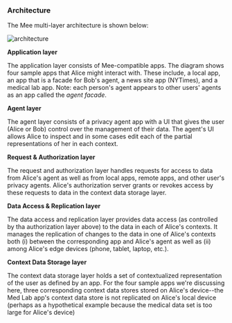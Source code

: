 ### Architecture

The Mee multi-layer architecture is shown below:

![architecture](/Users/paul/Documents/GitHub/design-notes/images/architecture.png)

**Application layer**

The application layer consists of Mee-compatible apps. The diagram shows four sample apps that Alice might interact with. These include, a local app, an app that is a facade for Bob's agent, a news site app (NYTimes), and a medical lab app. Note: each person's agent appears to other users' agents as an app called the *agent facade*. 

**Agent layer**

The agent layer consists of a privacy agent app with a UI that gives the user (Alice or Bob) control over the management of their data. The agent's UI allows Alice to inspect and in some cases edit each of the partial representations of her in each context. 

**Request & Authorization layer**

The request and authorization layer handles requests for access to data from Alice's agent as well as from local apps, remote apps, and other user's privacy agents. Alice's authorization server grants or revokes access by these requests to data in the context data storage layer. 

**Data Access & Replication layer**

The data access and replication layer provides data access (as controlled by tha authorization layer above) to the data in each of Alice's contexts. It manages the replication of changes to the data in one of Alice's contexts both (i) between the corresponding app and Alice's agent as well as (ii) among Alice's edge devices (phone, tablet, laptop, etc.).

**Context Data Storage layer**

The context data storage layer holds a set of contextualized representation of the user as defined by an app. For the four sample apps we're discussing here, three corresponding context data stores stored on Alice's device--the Med Lab app's context data store is not replicated on Alice's local device (perhaps as a hypothetical example because the medical data set is too large for Alice's device)